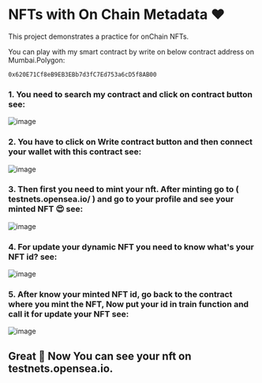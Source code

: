 # NFTs with On Chain Metadata ♥

This project demonstrates a practice for onChain NFTs.

You can play with my smart contract by write on below contract address on Mumbai.Polygon:

```shell
0x620E71Cf8eB9EB3EBb7d3fC7Ed753a6cD5f8AB00
```

### 1. You need to search my contract and click on contract button see:

![image](https://github.com/CodeWithUmair/NFTs-with-On-Chain-Metadata/assets/91899494/dc85a178-ce1c-4fa2-8bde-a3f2e8f38ddc)


### 2. You have to click on Write contract button and then connect your wallet with this contract see:

![image](https://github.com/CodeWithUmair/NFTs-with-On-Chain-Metadata/assets/91899494/79be2dbc-6675-4d5d-92f6-b408baa5b159)


### 3. Then first you need to mint your nft. After minting go to ( testnets.opensea.io/ ) and go to your profile and see your minted NFT 😍 see:

![image](https://github.com/CodeWithUmair/NFTs-with-On-Chain-Metadata/assets/91899494/94002daa-dc27-4afc-85b8-1f5477790fe1)


### 4. For update your dynamic NFT you need to know what's your NFT id? see:

![image](https://github.com/CodeWithUmair/NFTs-with-On-Chain-Metadata/assets/91899494/3ac60d69-fa7c-4d49-958b-c94ad2efb808)


### 5. After know your minted NFT id, go back to the contract where you mint the NFT, Now put your id in train function and call it for update your NFT see:

![image](https://github.com/CodeWithUmair/NFTs-with-On-Chain-Metadata/assets/91899494/3e8f42b2-0494-4b65-a1cb-5bb93434a90b)
 

## Great 🤗 Now You can see your nft on testnets.opensea.io.
